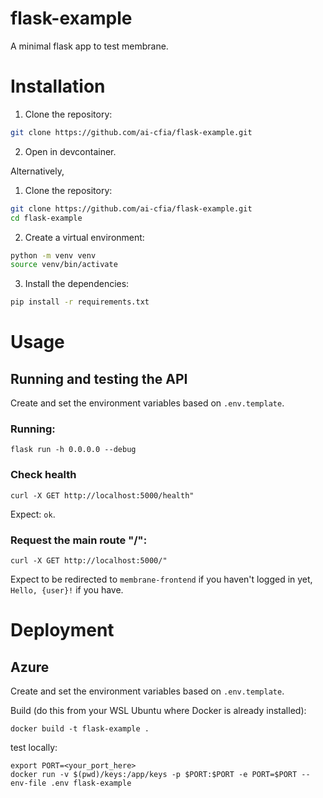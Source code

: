 # flask-example

A minimal flask app to test membrane.

# Installation

1. Clone the repository:

```bash
git clone https://github.com/ai-cfia/flask-example.git
```

2. Open in devcontainer.

Alternatively,

1. Clone the repository:

```bash
git clone https://github.com/ai-cfia/flask-example.git
cd flask-example
```

2. Create a virtual environment:

```bash
python -m venv venv
source venv/bin/activate
```

3. Install the dependencies:

```bash
pip install -r requirements.txt
```

# Usage

## Running and testing the API

Create and set the environment variables based on `.env.template`.

### Running:

```
flask run -h 0.0.0.0 --debug
```

### Check health

```
curl -X GET http://localhost:5000/health"
```

Expect: `ok`.

### Request the main route "/":

```
curl -X GET http://localhost:5000/"
```

Expect to be redirected to `membrane-frontend` if you haven't logged in yet, `Hello, {user}!` if you have.

# Deployment

## Azure
Create and set the environment variables based on `.env.template`.

Build (do this from your WSL Ubuntu where Docker is already installed):

```
docker build -t flask-example .
```

test locally:

```
export PORT=<your_port_here>
docker run -v $(pwd)/keys:/app/keys -p $PORT:$PORT -e PORT=$PORT --env-file .env flask-example
```
